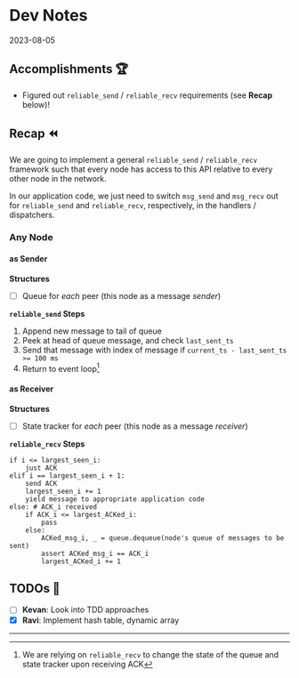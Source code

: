 # Dev Notes

2023-08-05

## Accomplishments 🏆

- Figured out `reliable_send` / `reliable_recv` requirements (see **Recap** below)!

## Recap ⏪

We are going to implement a general `reliable_send` / `reliable_recv` framework such that every node has access to this API relative to every other node in the network.

In our application code, we just need to switch `msg_send` and `msg_recv` out for `reliable_send` and `reliable_recv`, respectively, in the handlers / dispatchers.

### Any Node

#### as Sender

**Structures**

- [ ] Queue for _each_ peer (this node as a message _sender_)

**`reliable_send` Steps**

1. Append new message to tail of queue
2. Peek at head of queue message, and check `last_sent_ts`
3. Send that message with index of message if `current_ts - last_sent_ts >= 100 ms`
4. Return to event loop[^1]

#### as Receiver

**Structures**

- [ ] State tracker for _each_ peer (this node as a message _receiver_)

**`reliable_recv` Steps**

```
if i <= largest_seen_i:
    just ACK
elif i == largest_seen_i + 1:
    send ACK
    largest_seen_i += 1
    yield message to appropriate application code
else: # ACK_i received
    if ACK_i <= largest_ACKed_i:
        pass
    else:
        ACKed_msg_i, _ = queue.dequeue(node's queue of messages to be sent)
        assert ACKed_msg_i == ACK_i
        largest_ACKed_i += 1
```

## TODOs 📝

- [ ] **Kevan**: Look into TDD approaches
- [x] **Ravi**: Implement hash table, dynamic array

---

[^1]: We are relying on `reliable_recv` to change the state of the queue and state tracker upon receiving ACK
